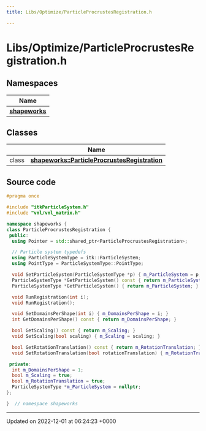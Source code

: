 ```yaml
---
title: Libs/Optimize/ParticleProcrustesRegistration.h

---
```


# Libs/Optimize/ParticleProcrustesRegistration.h



## Namespaces

| Name           |
| -------------- |
| **[shapeworks](../Namespaces/namespaceshapeworks.md)**  |

## Classes

|                | Name           |
| -------------- | -------------- |
| class | **[shapeworks::ParticleProcrustesRegistration](../Classes/classshapeworks_1_1ParticleProcrustesRegistration.md)**  |




## Source code

```cpp
#pragma once

#include "itkParticleSystem.h"
#include "vnl/vnl_matrix.h"

namespace shapeworks {
class ParticleProcrustesRegistration {
 public:
  using Pointer = std::shared_ptr<ParticleProcrustesRegistration>;

  // Particle system typedefs
  using ParticleSystemType = itk::ParticleSystem;
  using PointType = ParticleSystemType::PointType;

  void SetParticleSystem(ParticleSystemType *p) { m_ParticleSystem = p; }
  ParticleSystemType *GetParticleSystem() const { return m_ParticleSystem; }
  ParticleSystemType *GetParticleSystem() { return m_ParticleSystem; }

  void RunRegistration(int i);
  void RunRegistration();

  void SetDomainsPerShape(int i) { m_DomainsPerShape = i; }
  int GetDomainsPerShape() const { return m_DomainsPerShape; }

  bool GetScaling() const { return m_Scaling; }
  void SetScaling(bool scaling) { m_Scaling = scaling; }

  bool GetRotationTranslation() const { return m_RotationTranslation; }
  void SetRotationTranslation(bool rotationTranslation) { m_RotationTranslation = rotationTranslation; }

 private:
  int m_DomainsPerShape = 1;
  bool m_Scaling = true;
  bool m_RotationTranslation = true;
  ParticleSystemType *m_ParticleSystem = nullptr;
};

}  // namespace shapeworks
```


-------------------------------

Updated on 2022-12-01 at 06:24:23 +0000
